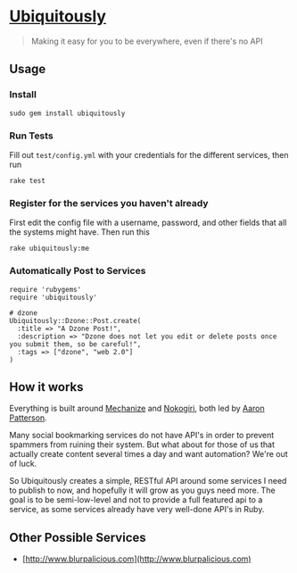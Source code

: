 # [Ubiquitously](http://ubiquitously.me/)

> Making it easy for you to be everywhere, even if there's no API

## Usage

### Install

    sudo gem install ubiquitously
    
### Run Tests

Fill out `test/config.yml` with your credentials for the different services, then run

    rake test
    
### Register for the services you haven't already

First edit the config file with a username, password, and other fields that all the systems might have.  Then run this

    rake ubiquitously:me
    
### Automatically Post to Services

    require 'rubygems'
    require 'ubiquitously'
    
    # dzone
    Ubiquitously::Dzone::Post.create(
      :title => "A Dzone Post!",
      :description => "Dzone does not let you edit or delete posts once you submit them, so be careful!",
      :tags => ["dzone", "web 2.0"]
    )
    
## How it works

Everything is built around [Mechanize](http://mechanize.rubyforge.org/mechanize/GUIDE_rdoc.html) and [Nokogiri](http://nokogiri.org/tutorials/parsing_an_html_xml_document.html), both led by [Aaron Patterson](http://tenderlovemaking.com/).

Many social bookmarking services do not have API's in order to prevent spammers from ruining their system.  But what about for those of us that actually create content several times a day and want automation?  We're out of luck.

So Ubiquitously creates a simple, RESTful API around some services I need to publish to now, and hopefully it will grow as you guys need more.  The goal is to be semi-low-level and not to provide a full featured api to a service, as some services already have very well-done API's in Ruby.

## Other Possible Services

- [http://www.blurpalicious.com](http://www.blurpalicious.com)
